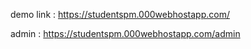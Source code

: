 demo link : https://studentspm.000webhostapp.com/

admin : https://studentspm.000webhostapp.com/admin
